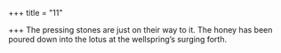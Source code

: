 +++
title = "11"

+++
The pressing stones are just on their way to it. The honey has been  poured down into the lotus
at the wellspring’s surging forth.